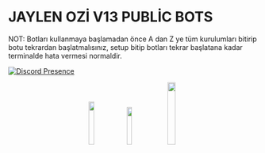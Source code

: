 # JAYLEN OZİ V13 PUBLİC BOTS
NOT: Botları kullanmaya başlamadan önce A dan Z ye tüm kurulumları bitirip botu tekrardan başlatmalısınız, setup bitip botları tekrar başlatana kadar terminalde hata vermesi normaldir.


[![Discord Presence](https://lanyard-profile-readme.vercel.app/api/1143638421257072661?theme=dark&hideDiscrim=false&hideBadges=false&bg=000000&borderRadius=35px)](https://discord.com/users/1143638421257072661)
<p align="center">
 <a href="https://discord.com/users/1143638421257072661" target"blank_"><img width="15%" src="https://img.shields.io/badge/Discord%20-000000.svg?&style=for-the-badge&logo=discord&logoColor=white"></a>
  <a href="https://github.com/aresxrd" target"blank_"><img width="14%" src="https://img.shields.io/badge/GitHub%20-000000.svg?&style=for-the-badge&logo=github&logoColor=white"></a>
 <a href="https://www.instagram.com/aresxrd/" target"blank_"><img width="18%" src="https://img.shields.io/badge/INSTAGRAM%20-000000.svg?&style=for-the-badge&logo=instagram&logoColor=white"></a><p>

